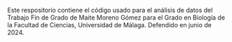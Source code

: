 Este respositorio contiene el código usado para el análisis de datos del Trabajo Fin de Grado de Maite Moreno Gómez para el Grado en Biología de la Facultad de Ciencias, Universidad de Málaga. Defendido en junio de 2024.

